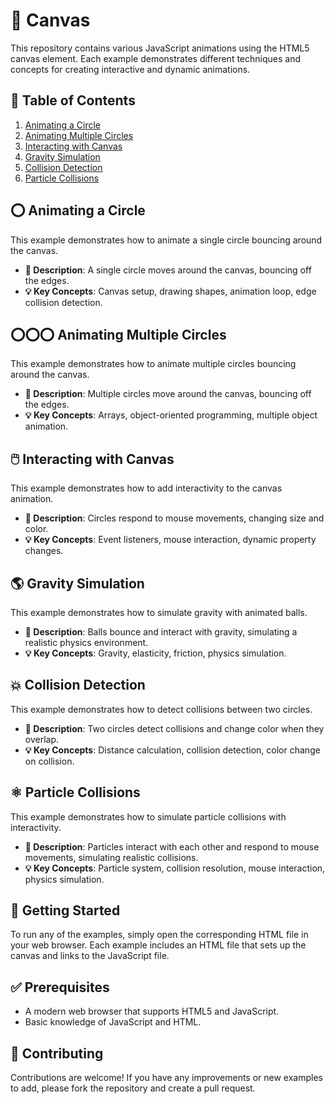 # 🎨 Canvas

This repository contains various JavaScript animations using the HTML5 canvas element. Each example demonstrates different techniques and concepts for creating interactive and dynamic animations.

## 📑 Table of Contents

1. [Animating a Circle](#animating-a-circle)
2. [Animating Multiple Circles](#animating-multiple-circles)
3. [Interacting with Canvas](#interacting-with-canvas)
4. [Gravity Simulation](#gravity-simulation)
5. [Collision Detection](#collision-detection)
6. [Particle Collisions](#particle-collisions)

## ⭕ Animating a Circle

This example demonstrates how to animate a single circle bouncing around the canvas.

-   **📝 Description**: A single circle moves around the canvas, bouncing off the edges.
-   **💡 Key Concepts**: Canvas setup, drawing shapes, animation loop, edge collision detection.

## ⭕⭕⭕ Animating Multiple Circles

This example demonstrates how to animate multiple circles bouncing around the canvas.

-   **📝 Description**: Multiple circles move around the canvas, bouncing off the edges.
-   **💡 Key Concepts**: Arrays, object-oriented programming, multiple object animation.

## 🖱️ Interacting with Canvas

This example demonstrates how to add interactivity to the canvas animation.

-   **📝 Description**: Circles respond to mouse movements, changing size and color.
-   **💡 Key Concepts**: Event listeners, mouse interaction, dynamic property changes.

## 🌎 Gravity Simulation

This example demonstrates how to simulate gravity with animated balls.

-   **📝 Description**: Balls bounce and interact with gravity, simulating a realistic physics environment.
-   **💡 Key Concepts**: Gravity, elasticity, friction, physics simulation.

## 💥 Collision Detection

This example demonstrates how to detect collisions between two circles.

-   **📝 Description**: Two circles detect collisions and change color when they overlap.
-   **💡 Key Concepts**: Distance calculation, collision detection, color change on collision.

## ⚛️ Particle Collisions

This example demonstrates how to simulate particle collisions with interactivity.

-   **📝 Description**: Particles interact with each other and respond to mouse movements, simulating realistic collisions.
-   **💡 Key Concepts**: Particle system, collision resolution, mouse interaction, physics simulation.

## 🚀 Getting Started

To run any of the examples, simply open the corresponding HTML file in your web browser. Each example includes an HTML file that sets up the canvas and links to the JavaScript file.

## ✅ Prerequisites

-   A modern web browser that supports HTML5 and JavaScript.
-   Basic knowledge of JavaScript and HTML.

## 🤝 Contributing

Contributions are welcome! If you have any improvements or new examples to add, please fork the repository and create a pull request.
